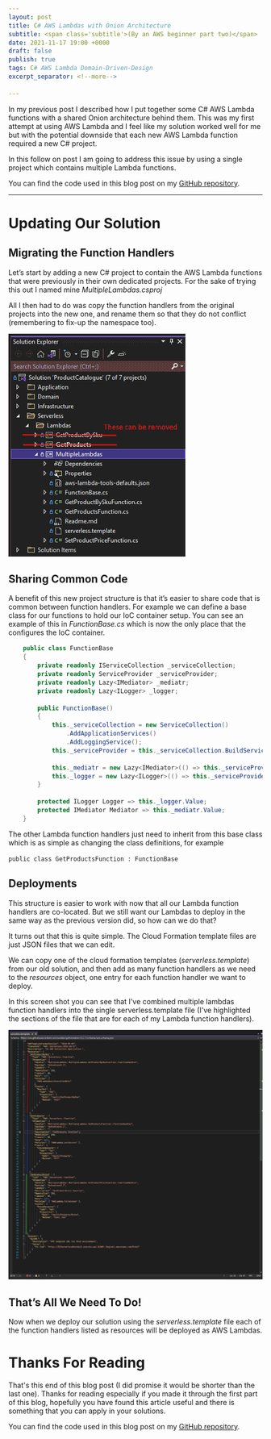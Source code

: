 ```yaml
---
layout: post
title: C# AWS Lambdas with Onion Architecture
subtitle: <span class='subtitle'>(By an AWS beginner part two)</span>
date: 2021-11-17 19:00 +0000
draft: false
publish: true
tags: C# AWS Lambda Domain-Driven-Design
excerpt_separator: <!--more-->

---
```

In my previous post I described how I put together some C# AWS Lambda functions with a shared Onion architecture behind them. This was my first attempt at using AWS Lambda and I feel like my solution worked well for me but with the potential downside that each new AWS Lambda function required a new  C# project. 

In this follow on post I am going to address this issue by using a single project which contains multiple Lambda functions. 

<!--more-->

You can find the code used in this blog post on my [GitHub repository](https://github.com/the-dext/blog_dotNet_aws_lambda_with_onion_architecture_pt2).

---

# Updating Our Solution

## Migrating the Function Handlers

Let’s start by adding a new C# project to contain the AWS Lambda functions that were previously in their own dedicated projects. 
For the sake of trying this out I named mine *MultipleLambdas.csproj*

All I then had to do was copy the function handlers from the original projects into the new one, and rename them so that they do not conflict (remembering to fix-up the namespace too).

![](/images/lambda_with_onion_architecture_pt2/solution_structure.png)


## Sharing Common Code

A benefit of this new project structure is that it’s easier to share code that is common between function handlers. For example we can define a base class for our functions to hold our IoC container setup.
You can see an example of this in *FunctionBase.cs* which is now the only place that the configures the IoC container. 

```c#
    public class FunctionBase
    {
        private readonly IServiceCollection _serviceCollection;
        private readonly ServiceProvider _serviceProvider;
        private readonly Lazy<IMediator> _mediatr;
        private readonly Lazy<ILogger> _logger;

        public FunctionBase()
        {
            this._serviceCollection = new ServiceCollection()
                .AddApplicationServices()
                .AddLoggingService();
            this._serviceProvider = this._serviceCollection.BuildServiceProvider();

            this._mediatr = new Lazy<IMediator>(() => this._serviceProvider.GetRequiredService<IMediator>());
            this._logger = new Lazy<ILogger>(() => this._serviceProvider.GetRequiredService<ILogger>());
        }

        protected ILogger Logger => this._logger.Value;
        protected IMediator Mediator => this._mediatr.Value;
    }
```

The other Lambda function handlers just need to inherit from this base class which is as simple as changing the class definitions, for example 

`public class GetProductsFunction : FunctionBase`

## Deployments
This structure is easier to work with now that all our Lambda function handlers are co-located. But we still want our Lambdas to deploy in the same way as the previous version did, so how can we do that?

It turns out that this is quite simple. 
The Cloud Formation template files are just JSON files that we can edit.

We can copy one of the cloud formation templates (*serverless.template*) from our old solution, and then add as many function handlers as we need to the *resources* object, one entry for each function handler we want to deploy. 

In this screen shot you can see that I've combined multiple lambdas function handlers into the single serverless.template file (I've highlighted the sections of the file that are for each of my Lambda function handlers).

![](/images/lambda_with_onion_architecture_pt2/serverless_template_contents.png)


## That’s All We Need To Do!
Now when we deploy our solution using the *serverless.template* file each of the function handlers listed as resources will be deployed as AWS Lambdas. 

# Thanks For Reading
That's this end of this blog post (I did promise it would be shorter than the last one). 
Thanks for reading especially if you made it through the first part of this blog, hopefully you have found this article useful and there is something that you can apply in your solutions.

You can find the code used in this blog post on my [GitHub repository](https://github.com/the-dext/blog_dotNet_aws_lambda_with_onion_architecture_pt2).